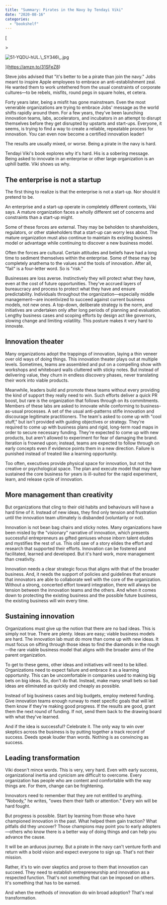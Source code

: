 ```yaml
---
title: "Summary: Pirates in the Navy by Tendayi Viki"
date: "2020-08-16"
categories: 
  - "bookshelf"
---
```


[

\>

<img src="https://images.squarespace-cdn.com/content/v1/5e9e54ba9225353212ce08ab/1597601197518-5CP2N56TQUSQX9BUEL8A/ke17ZwdGBToddI8pDm48kJ4LJi4hAudnBdkFcLCo7GhZw-zPPgdn4jUwVcJE1ZvWhcwhEtWJXoshNdA9f1qD7Xj1nVWs2aaTtWBneO2WM-vz8vIYzd6V9X50ibz1N7BehxmrgZuSjZll22TArP6prg/51-YQDU-hUL.\_SY346\_.jpg" alt="51-YQDU-hUL.\_SY346\_.jpg" />

](https://amzn.to/31SFeZ8)

[](https://amzn.to/31SFeZ8)

Steve jobs advised that "it's better to be a pirate than join the navy." Jobs meant to inspire Apple employees to embrace an anti-establishment zeal. He wanted them to work untethered from the usual constraints of corporate cultures—to be rebels, misfits, round pegs in square holes, et cetera.

Forty years later, being a misfit has gone mainstream. Even the most venerable organizations are trying to embrace Jobs' message as the world shifts rapidly around them. For a few years, they've been launching innovation teams, labs, accelerators, and incubators in an attempt to disrupt themselves before they get disrupted by upstarts and start-ups. Everyone, it seems, is trying to find a way to create a reliable, repeatable process for innovation. You can even now become a certified innovation leader!

The results are usually mixed, or worse. Being a pirate in the navy is hard.

Tendayi Viki's book explores why it's hard. His is a sobering message. Being asked to innovate in an enterprise or other large organization is an uphill battle. Viki shows us why.

## **The enterprise is not a startup**

The first thing to realize is that the enterprise is not a start-up. Nor should it pretend to be.

An enterprise and a start-up operate in completely different contexts, Viki says. A mature organization faces a wholly different set of concerns and constraints than a start-up might.

Some of these forces are external. They may be beholden to shareholders, regulators, or other stakeholders that a start-up can worry less about. The mature organization must also continue to maintain its existing business model or advantage while continuing to discover a new business model.

Often the forces are cultural. Certain attitudes and beliefs have had a long time to sediment themselves within the enterprise. Some of these may be completely anathema to the values and the tools of innovation. After all, "fail" is a four-letter word. So is "risk."

Businesses are loss averse. Instinctively they will protect what they have, even at the cost of future opportunities. They've accrued layers of bureaucracy and process to protect what they have and ensure predictability. Individuals throughout the organization—especially middle management—are incentivized to succeed against current business models, not new ones. A top-down, deliberate strategy is the norm, and initiatives are undertaken only after long periods of planning and evaluation. Lengthy business cases and scoping efforts by design act like governors, slowing change and limiting volatility. This posture makes it very hard to innovate.

## **Innovation theater**

Many organizations adopt the trappings of innovation, laying a thin veneer over old ways of doing things. This innovation theater plays out at multiple levels. Sometimes, teams are assembled and put on a compelling show with workshops and whiteboard walls cluttered with sticky notes. But instead of delivering value, they churn in endless discovery phases, never translating their work into viable products.

Meanwhile, leaders build and promote these teams without every providing the kind of support they really need to win. Such efforts deliver a quick PR boost, but rare is the organization that follows through on its commitments. Members of these labs are asked to innovate while conforming to business-as-usual processes. A set of the usual anti-patterns stifle innovation and discourage legitimate practitioners. The team's asked to come up with "cool stuff," but isn't provided with guiding objectives or strategy. They're required to come up with business plans and rigid, long-term road maps in order to secure necessary funding. They're expected to come up with new products, but aren't allowed to experiment for fear of damaging the brand. Iteration is frowned upon; instead, teams are expected to follow through on early concepts even if evidence points them in a new direction. Failure is punished instead of treated like a learning opportunity.

Too often, executives provide physical space for innovation, but not the creative or psychological space. The plan and execute model that may have sustained the core business for years is ill-suited for the rapid experiment, learn, and release cycle of innovation.

## **More management than creativity**

But organizations that cling to their old habits and behaviours will have a hard time of it. Instead of new ideas, they find only tension and frustration until the innovation team ultimately is disbanded (voluntarily or not).

Innovation is not bean bag chairs and sticky notes. Many organizations have been misled by the "visionary" narrative of innovation, which presents successful entrepreneurs as gifted geniuses whose inborn talent eludes and mystifies the rest of us. This old saw of a story elides the effort and research that supported their efforts. Innovation can be fostered and facilitated, learned and developed. But it's hard work, more management than creativity.

Innovation needs a clear strategic focus that aligns with that of the broader business. And, it needs the support of policies and guidelines that ensure that innovators are able to collaborate well with the core of the organization. Without a strong, concerted effort toward integration, there will always be tension between the innovation teams and the others. And when it comes down to protecting the existing business and the possible future business, the existing business will win every time.

## **Sustaining innovation**

Organizations must give up the notion that there are no bad ideas. This is simply not true. There are plenty. Ideas are easy; viable business models are hard. The innovation lab must do more than come up with new ideas. It must focus on sifting through those ideas to find the diamonds in the rough—the rare viable business model that aligns with the broader aims of the parent organization.

To get to these gems, other ideas and initiatives will need to be killed. Organizations need to expect failure and embrace it as a learning opportunity. This can be uncomfortable in companies used to making big bets on big ideas. So, don't do that. Instead, make many small bets so bad ideas are eliminated as quickly and cheaply as possible.

Instead of big business cases and big budgets, employ metered funding. Give innovation teams enough runway to meet specific goals that will let them know if they're making good progress. If the results are good, grant them the next round of funding. If not, send them back to the drawing board with what they've learned.

And if the idea is successful? Celebrate it. The only way to win over skeptics across the business is by putting together a track record of success. Deeds speak louder than words. Nothing is as convincing as success.

## **Leading transformation**

Viki doesn't mince words. This is very, very hard. Even with early success, organizational inertia and cynicism are difficult to overcome. Every organization has people who are content and comfortable with the way things are. For them, change can be frightening.

Innovators need to remember that they are not entitled to anything. "Nobody," he writes, "owes them their faith or attention." Every win will be hard fought.

But progress is possible. Start by learning from those who have championed innovation in the past. What helped them gain traction? What pitfalls did they uncover? Those champions may point you to early adopters—others who know there is a better way of doing things and can help you advance the cause.

It will be an arduous journey. But a pirate in the navy can't venture forth and return with a bold vision and expect everyone to sign up. That's not their mission.

Rather, it's to win over skeptics and prove to them that innovation can succeed. They need to establish entrepreneurship and innovation as a respected function. That's not something that can be imposed on others. It's something that has to be earned.

And when the methods of innovation do win broad adoption? That's real transformation.

